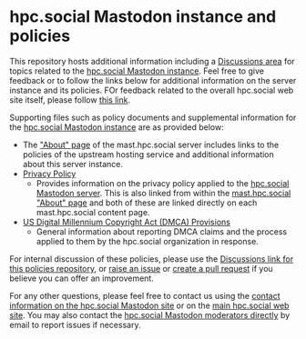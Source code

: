# hpc.social Mastodon instance and policies

This repository hosts additional information including a [Discussions area](https://github.com/hpc-social/mastodon-instance-and-policies/discussions) for topics related to the [hpc.social Mastodon instance](https://mast.hpc.social). Feel free to give feedback or to follow the links below for additional information on the server instance and its policies. FOr feedback related to the overall hpc.social web site itself, please follow [this link](https://github.com/hpc-social/hpc-social.github.io/discussions/).

Supporting files such as policy documents and supplemental information 
for the [hpc.social Mastodon instance](https://mast.hpc.social) are as provided below:

* The ["About" page](https://mast.hpc.social/about) of the mast.hpc.social server includes links to the policies of the upstream hosting service and additional information about this server instance.
* [Privacy Policy](https://mast.hpc.social/privacy-policy)
    - Provides information on the privacy policy applied to the [hpc.social Mastodon server](https://mast.hpc.social). This is also linked from within the [mast.hpc.social "About" page](https://mast.hpc.social/about) and both of these are linked directly on each mast.hpc.social content page.
* [US Digital Millennium Copyright Act (DMCA) Provisions](policies/dmca.md)
    - General information about reporting DMCA claims and the process applied to them by the hpc.social organization in response.

For internal discussion of these policies, please use the [Discussions link for this policies repository](https://github.com/hpc-social/mastodon-policies/discussions), or [raise an issue](https://github.com/hpc-social/mastodon-policies/issues) or [create a pull request](https://github.com/hpc-social/mastodon-policies/pulls) if you believe you can offer an improvement.

For any other questions, please feel free to contact us using the 
[contact information on the hpc.social Mastodon site](https://mast.hpc.social/about) or on the 
[main hpc.social web site](https://hpc.social). You may also contact the [hpc.social Mastodon moderators directly](mailto:mastodon-moderators@hpc.social)
by email to report issues if necessary.
